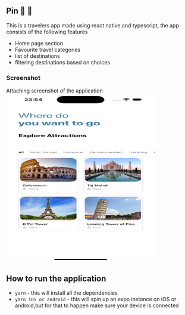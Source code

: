 ## Pin :tada: :rocket:

This is a travelers app made using react native and typescript, the app consists of the following features

- Home page section
- Favourite travel categories
- list of destinations
- filtering destinations based on choices

### Screenshot

Attaching screenshot of the application
<img src="./assets/screenshot.png" height="450px" width="400px" />

## How to run the application

- `yarn` - this will install all the dependencies
- `yarn iOS or android` - this will spin up an expo instance on iOS or android,but for that to happen make sure your device is connected
